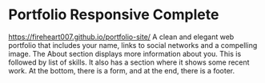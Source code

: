 # Portfolio Responsive Complete
https://fireheart007.github.io/portfolio-site/
A clean and elegant web portfolio that includes your name, links to social networks and a compelling image. The About section displays more information about you. This is followed by list of skills. It also has a section where it shows some recent work. At the bottom, there is a form, and at the end, there is a footer.

